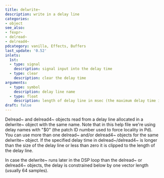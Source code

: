 ```yaml
---
title: delwrite~
description: write in a delay line
categories:
- object
see_also:
- fexpr~
- delread~
- delread4~
pdcategory: vanilla, Effects, Buffers
last_update: '0.52'
inlets:
  1st:
  - type: signal
    description: signal input into the delay time
  - type: clear
    description: clear the delay time
arguments:
  - type: symbol
    description: delay line name
  - type: float
    description: length of delay line in msec (the maximum delay time in read objects)
draft: false
---
```

Delread~ and delread4~ objects read from a delay line allocated in a delwrite~ object with the same name. Note that in this help file we're using delay names with "$0" (the patch ID number used to force locality in Pd). You can use more than one delread~ and/or delread4~ objects for the same delwrite~ object. If the specified delay time in delread~/delread4~ is longer than the size of the delay line or less than zero it is clipped to the length of the delay line.

In case the delwrite~ runs later in the DSP loop than the delread~ or delread4~ objects, the delay is constrained below by one vector length (usually 64 samples).
